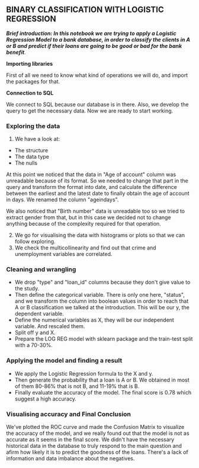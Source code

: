 ## __BINARY CLASSIFICATION WITH LOGISTIC REGRESSION__


**_Brief introduction: In this notebook we are trying to apply a Logistic Regression Model to a bank database, in order to classify the clients in A or B and predict if their loans are going to be good or bad for the bank benefit_**.


__Importing libraries__

First of all we need to know what kind of operations we will do, and import the packages for that.

__Connection to SQL__

We connect to SQL because our database is in there.
Also, we develop the query to get the necessary data. Now we are ready to start working.

### __Exploring the data__

1. We have a look at:
+ The structure
+ The data type
+ The nulls

At this point we noticed that the data in "Age of account" column was unreadable because of its format. So we needed to change that part in the query and transform the format into date, and calculate the difference between the earliest and the latest date to finally obtain the age of account in days. We renamed the column "ageindays".

We also noticed that "Birth number" data is unreadable too so we tried to extract gender from that, but in this case we decided not to change anything because of the complexity required for that operation.

2. We go for visualising the data with histograms or plots so that we can follow exploring.
3. We check the multicollinearity and find out that crime and unemployment variables are correlated. 




### Cleaning and wrangling

+ We drop "type" and "loan_id" columns because they don't give value to the study.
+ Then define the categorical variable. There is only one here, "status", and we transform the column into boolean values in order to reach that A or B classification we talked at the introduction. This will be our y, the dependent variable. 
+ Define the numerical variables as X, they will be our independent variable. And rescaled them. 
+ Split off y and X.
+ Prepare the LOG REG model with sklearn package and the train-test split with a 70-30%.



### Applying the model and finding a result

+ We apply the Logistic Regression formula to the X and y.
+ Then generate the probability that a loan is A or B. We obtained in most of them 80-86% that is not B, and 11-19% that is B. 
+ Finally evaluate the accuracy of the model. The final score is 0.78 which suggest a high accuracy.
  


### Visualising accuracy and Final Conclusion
We've plotted the ROC curve and made the Confusion Matrix to visualize the accuracy of the model, and we really found out that the model is not as accurate as it seems in the final score. We didn't have the necessary historical data in the database to truly respond to the main question and afirm how likely it is to predict the goodness of the loans. There's a lack of information and data imbalance about the negatives.
